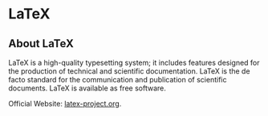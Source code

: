 # LaTeX

## About LaTeX

LaTeX is a high-quality typesetting system; it includes features designed for the production of technical and scientific documentation. LaTeX is the de facto standard for the communication and publication of scientific documents. LaTeX is available as free software.

Official Website: [latex-project.org](https://www.latex-project.org/).
